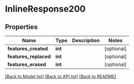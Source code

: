 # InlineResponse200

## Properties
Name | Type | Description | Notes
------------ | ------------- | ------------- | -------------
**features_created** | **int** |  | [optional] 
**features_replaced** | **int** |  | [optional] 
**features_erased** | **int** |  | [optional] 

[[Back to Model list]](../README.md#documentation-for-models) [[Back to API list]](../README.md#documentation-for-api-endpoints) [[Back to README]](../README.md)

